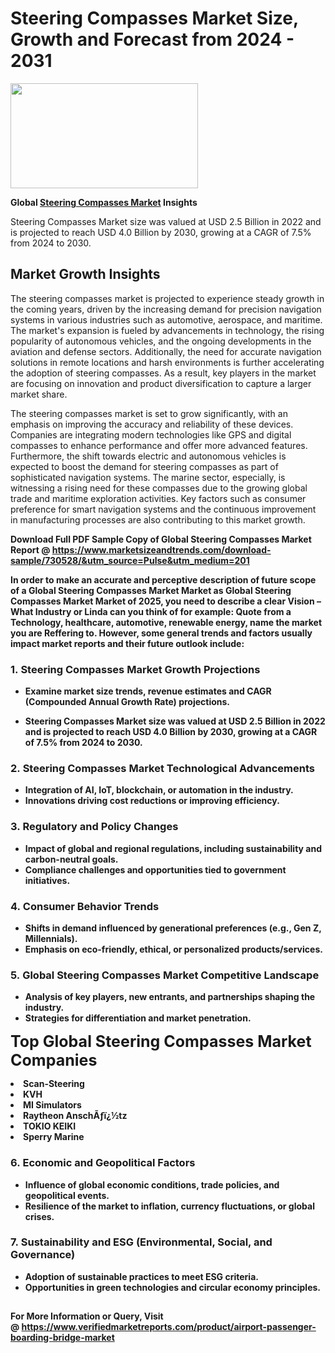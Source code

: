 <H1>Steering Compasses Market Size, Growth and Forecast from 2024 - 2031</H1><img class="aligncenter size-medium wp-image-584254" src="https://thirdeyenews.in/wp-content/uploads/2024/09/Global-Market-Research-300x168.jpeg" alt="" width="300" height="168" /><p><strong>Global&nbsp;<a href="https://www.marketsizeandtrends.com/download-sample/730528/&amp;utm_source=Pulse&amp;utm_medium=201">Steering Compasses Market</a> Insights</strong></p><p>Steering Compasses Market size was valued at USD 2.5 Billion in 2022 and is projected to reach USD 4.0 Billion by 2030, growing at a CAGR of 7.5% from 2024 to 2030.</p><p><h2>Market Growth Insights</h2> <p>The steering compasses market is projected to experience steady growth in the coming years, driven by the increasing demand for precision navigation systems in various industries such as automotive, aerospace, and maritime. The market's expansion is fueled by advancements in technology, the rising popularity of autonomous vehicles, and the ongoing developments in the aviation and defense sectors. Additionally, the need for accurate navigation solutions in remote locations and harsh environments is further accelerating the adoption of steering compasses. As a result, key players in the market are focusing on innovation and product diversification to capture a larger market share.</p> <p><strong></strong></p> <p>The steering compasses market is set to grow significantly, with an emphasis on improving the accuracy and reliability of these devices. Companies are integrating modern technologies like GPS and digital compasses to enhance performance and offer more advanced features. Furthermore, the shift towards electric and autonomous vehicles is expected to boost the demand for steering compasses as part of sophisticated navigation systems. The marine sector, especially, is witnessing a rising need for these compasses due to the growing global trade and maritime exploration activities. Key factors such as consumer preference for smart navigation systems and the continuous improvement in manufacturing processes are also contributing to this market growth.</p> <p><strong></p><p><span class=""><strong>Download Full PDF Sample Copy of Global Steering Compasses Market Report</strong> @ <a href="https://www.marketsizeandtrends.com/download-sample/730528/&amp;utm_source=Pulse&amp;utm_medium=201" target="_blank">https://www.marketsizeandtrends.com/download-sample/730528/&amp;utm_source=Pulse&amp;utm_medium=201</a></span></p><p>In order to make an accurate and perceptive description of future scope of a Global&nbsp;Steering Compasses Market Market as Global&nbsp;Steering Compasses Market Market of 2025, you need to describe a clear Vision &ndash; What Industry or Linda can you think of for example: Quote from a Technology, healthcare, automotive, renewable energy, name the market you are Reffering to. However, some general trends and factors usually impact market reports and their future outlook include:</p><h3>1.&nbsp;<strong>Steering Compasses Market Growth Projections</strong></h3><ul><li>Examine market size trends, revenue estimates and CAGR (Compounded Annual Growth Rate) projections.</li><li><p>Steering Compasses Market size was valued at USD 2.5 Billion in 2022 and is projected to reach USD 4.0 Billion by 2030, growing at a CAGR of 7.5% from 2024 to 2030.</p></li></ul><h3>2.&nbsp;<strong>Steering Compasses Market Technological Advancements</strong></h3><ul><li>Integration of AI, IoT, blockchain, or automation in the industry.</li><li>Innovations driving cost reductions or improving efficiency.</li></ul><h3>3.&nbsp;<strong>Regulatory and Policy Changes</strong></h3><ul><li>Impact of global and regional regulations, including sustainability and carbon-neutral goals.</li><li>Compliance challenges and opportunities tied to government initiatives.</li></ul><h3>4.&nbsp;<strong>Consumer Behavior Trends</strong></h3><ul><li>Shifts in demand influenced by generational preferences (e.g., Gen Z, Millennials).</li><li>Emphasis on eco-friendly, ethical, or personalized products/services.</li></ul><h3>5.&nbsp;<strong>Global Steering Compasses Market Competitive Landscape</strong></h3><ul><li>Analysis of key players, new entrants, and partnerships shaping the industry.</li><li>Strategies for differentiation and market penetration.</li></ul><p data-pm-slice="1 1 []"><span style="color: inherit; font-family: inherit; font-size: 25px;">Top Global Steering Compasses Market Companies</span></p><div class="" data-test-id=""><p><li>Scan-Steering</li><li> KVH</li><li> MI Simulators</li><li> Raytheon AnschÃƒï¿½tz</li><li> TOKIO KEIKI</li><li> Sperry Marine</li></p></div><h3>6.&nbsp;<strong>Economic and Geopolitical Factors</strong></h3><ul><li>Influence of global economic conditions, trade policies, and geopolitical events.</li><li>Resilience of the market to inflation, currency fluctuations, or global crises.</li></ul><h3>7.&nbsp;<strong>Sustainability and ESG (Environmental, Social, and Governance)</strong></h3><ul><li>Adoption of sustainable practices to meet ESG criteria.</li><li>Opportunities in green technologies and circular economy principles.</li></ul><h2><strong style="font-size: 14px;">For More Information or Query, Visit @&nbsp;</strong><a style="background-color: #ffffff; font-size: 14px;" href="https://www.marketsizeandtrends.com/report/steering-compasses-market/" target="_blank">https://www.verifiedmarketreports.com/product/airport-passenger-boarding-bridge-market</a></h2>
